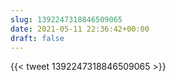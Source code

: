 ```yaml
---
slug: 1392247318846509065
date: 2021-05-11 22:36:42+00:00
draft: false
---
```


{{< tweet 1392247318846509065 >}}
